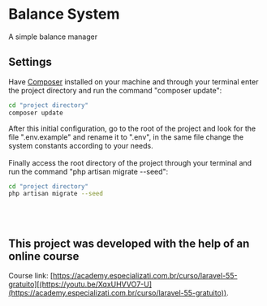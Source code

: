 # Balance System
A simple balance manager
## Settings
Have [Composer](https://getcomposer.org/) installed on your machine and through your terminal enter the project directory and run the command "composer update":
```sh
cd "project directory"
composer update
```
After this initial configuration, go to the root of the project and look for the file ".env.example" and rename it to ".env", in the same file change the system constants according to your needs.
<br><br>
Finally access the root directory of the project through your terminal and run the command "php artisan migrate --seed":
```sh
cd "project directory"
php artisan migrate --seed
```
<br><br>
## This project was developed with the help of an online course
Course link: [https://academy.especializati.com.br/curso/laravel-55-gratuito][(https://youtu.be/XqxUHVVO7-U](https://academy.especializati.com.br/curso/laravel-55-gratuito)).
